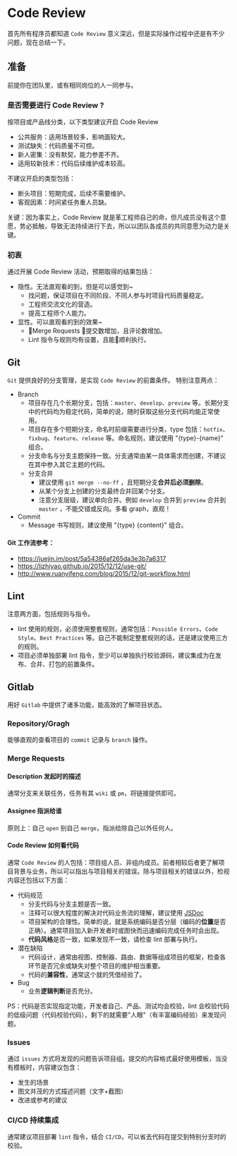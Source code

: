 # Code Review
首先所有程序员都知道 `Code Review` 意义深远，但是实际操作过程中还是有不少问题，现在总结一下。

## 准备
前提你在团队里，或有相同岗位的人一同参与。

### 是否需要进行 Code Review ? 
按项目或产品线分类，以下类型建议开启 Code Review
- 公共服务：适用场景较多，影响面较大。
- 测试缺失：代码质量不可控。
- 新人密集：没有默契，能力参差不齐。
- 适用较新技术：代码后续维护成本较高。

不建议开启的类型包括：
- 断头项目：短期完成，后续不需要维护。
- 客观因素：时间紧任务重人员缺。

关键：因为事实上，Code Review 就是革工程师自己的命，但凡成员没有这个意愿，势必抵触，导致无法持续进行下去，所以以团队各成员的共同意愿为动力是关键。

### 初衷
通过开展 Code Review 活动，预期取得的结果包括：
- 隐性。无法直观看的到，但是可以感觉到~
  - 找问题，保证项目在不同阶段、不同人参与时项目代码质量稳定。
  - 工程师交流文化的营造。
  - 提高工程师个人能力。
- 显性。可以直观看的到的效果~
  - Merge Requests 提交数增加，且评论数增加。
  - Lint 指令与规则均有设置，且能顺利执行。

## Git
`Git` 提供良好的分支管理，是实现 `Code Review` 的前置条件。
特别注意两点：
- Branch
  - 项目存在几个长期分支，包括：`master`、`develop`、`preview` 等。长期分支中的代码均为稳定代码，简单的说，随时获取这些分支代码均能正常使用。
  - 项目存在多个短期分支，命名时前缀需要进行分类，type 包括：`hotfix`、`fixbug`、`feature`、`release` 等。命名规则，建议使用 "{type}-{name}" 组合。
  - 分支命名与分支主题保持一致。分支通常由某一具体需求而创建，不建议在其中参入其它主题的代码。
  - 分支合并
    - 建议使用 `git merge --no-ff` ，且短期分支**合并后必须删除**。
    - 从某个分支上创建的分支最终合并回某个分支。
    - 注意分支层级，建议单向合并。例如 `develop` 合并到 `preview` 合并到 `master` ，不能交错或反向。多看 graph，直观！
- Commit
  - Message 书写规则，建议使用 "{type} {content}" 组合。

#### Git 工作流参考：
- https://juejin.im/post/5a54386af265da3e3b7a6317
- https://lizhiyao.github.io/2015/12/12/use-git/
- http://www.ruanyifeng.com/blog/2015/12/git-workflow.html

## Lint
注意两方面，包括规则与指令。
- lint 使用的规则，必须使用整套规则，通常包括：`Possible Errors`、`Code Style`、`Best Practices` 等。自己不能制定整套规则的话，还是建议使用三方的规则。
- 项目必须单独部署 lint 指令，至少可以单独执行校验源码，建议集成为在发布、合并、打包的前置条件。

## Gitlab
用好 `Gitlab` 中提供了诸多功能，能高效的了解项目状态。

### Repository/Gragh
能够直观的查看项目的 `commit` 记录与 `branch` 操作。

### Merge Requests
#### Description 发起时的描述
通常分支来关联任务，任务有其 `wiki` 或 `pm`，将链接提供即可。

#### Assignee 指派给谁
原则上：自己 `open` 别自己 `merge`，指派给除自己以外任何人。

#### Code Review 如何看代码
通常 `Code Review` 的人包括：项目组人员、非组内成员。前者相较后者更了解项目背景与业务，所以可以指出与项目相关的错误。除与项目相关的错误以外，检视内容还包括以下方面：
- 代码规范
  - 分支代码与分支主题是否一致。
  - 注释可以很大程度的解决对代码业务流的理解，建议使用 [JSDoc](http://usejsdoc.org/)
  - 项目架构的合理性。简单的说，就是系统编码是否分层（编码的**位置**是否正确）。通常项目加入新开发者时或图快而迅速编码完成任务时会出现。
  - **代码风格**是否一致，如果发现不一致，请检查 lint 部署与执行。
- 潜在缺陷
  - 代码设计，通常由视图、控制器、路由、数据等组成项目的框架，检查各环节是否冗余或缺失对整个项目的维护相当重要。
  - 代码的**兼容性**，通常这个就的凭借经验了。
- Bug
  - 业务**逻辑判断**是否充分。

PS：代码是否实现指定功能，开发者自己、产品、测试均会校验，lint 会校验代码的低级问题（代码校验代码），剩下的就需要"人眼"（有丰富编码经验）来发现问题。


### Issues
通过 `issues` 方式将发现的问题告诉项目组。提交的内容格式最好使用模板，当没有模板时，内容建议包含：
- 发生的场景
- 图文并茂的方式描述问题（文字+截图）
- 改进或参考的建议


### CI/CD 持续集成
通常建议项目部署 `lint` 指令，结合 `CI/CD`，可以省去代码在提交到特别分支时的校验。
